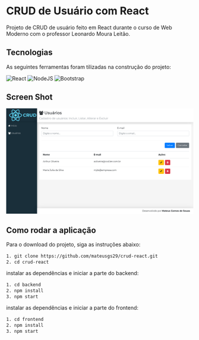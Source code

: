 <h1 alight="center">CRUD de Usuário com React</h1>

<p>Projeto de CRUD de usuário feito em React durante o curso de Web Moderno com o professor Leonardo Moura Leitão.</p>

## Tecnologias

As seguintes ferramentas foram tilizadas na construção do projeto:

![React](https://img.shields.io/badge/react-0D1117?style=for-the-badge&logo=react)
![NodeJS](https://img.shields.io/badge/nodejs-0D1117?style=for-the-badge&logo=node.js)
![Bootstrap](https://img.shields.io/badge/-Bootstrap-0D1117?style=for-the-badge&logo=bootstrap)

## Screen Shot

![Print do site do projeto](print.png)

## Como rodar a aplicação

Para o download do projeto, siga as instruções abaixo:

```
1. git clone https://github.com/mateusgs29/crud-react.git
2. cd crud-react
```

instalar as dependências e iniciar a parte do backend:

```
1. cd backend
2. npm install
3. npm start
```

instalar as dependências e iniciar a parte do frontend:

```
1. cd frontend
2. npm install
3. npm start
```